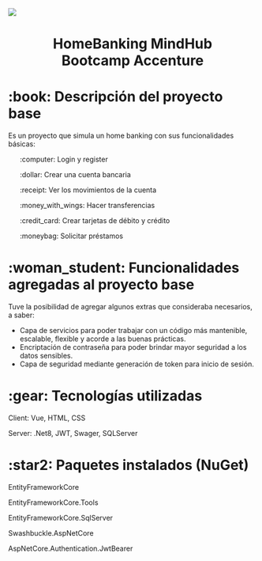 <img src= "https://github.com/AnaBeneitez/HomeBankingMindHub/assets/129800955/8f6ef301-ec8f-4189-9a3e-151ba49c493d">
<h1 align="center">HomeBanking MindHub Bootcamp Accenture</h1>
<h1 align="left">:book: Descripción del proyecto base</h1>
<p>Es un proyecto que simula un home banking con sus funcionalidades básicas:</p>
<ul>
  <p>:computer: Login y register</p>
  <p>:dollar: Crear una cuenta bancaria</p>
  <p>:receipt: Ver los movimientos de la cuenta</p>
  <p>:money_with_wings:	Hacer transferencias</p>
  <p>:credit_card: Crear tarjetas de débito y crédito</p>
  <p>:moneybag: Solicitar préstamos</p>  
</ul>
<h1>:woman_student: Funcionalidades agregadas al proyecto base</h1>
<p>Tuve la posibilidad de agregar algunos extras que consideraba necesarios, a saber:</p>
<ul>
  <li>Capa de servicios para poder trabajar con un código más mantenible, escalable, flexible y acorde a las buenas prácticas.</li>
  <li>Encriptación de contraseña para poder brindar mayor seguridad a los datos sensibles.</li>
  <li>Capa de seguridad mediante generación de token para inicio de sesión.</li>
</ul>
<h1>:gear: Tecnologías utilizadas</h1>
<p>Client: Vue, HTML, CSS</p>
<p>Server: .Net8, JWT, Swager, SQLServer</p>
<h1>:star2: Paquetes instalados (NuGet)</h1>
<p>EntityFrameworkCore</p>
<p>EntityFrameworkCore.Tools</p>
<p>EntityFrameworkCore.SqlServer</p>
<p>Swashbuckle.AspNetCore</p>
<p>AspNetCore.Authentication.JwtBearer</p>



